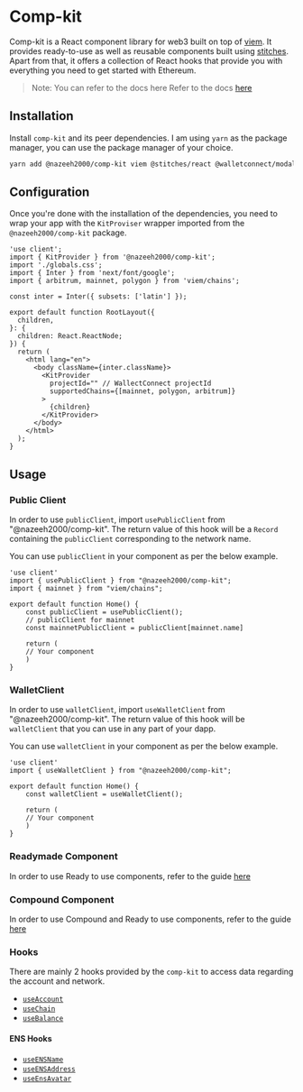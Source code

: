 # Comp-kit

Comp-kit is a React component library for web3 built on top of [viem](https://viem.sh/). It provides ready-to-use as well as reusable components built using [stitches](https://stitches.dev/). Apart from that, it offers a collection of React hooks that provide you with everything you need to get started with Ethereum.

> Note: You can refer to the docs here Refer to the docs [here](https://nazeehs-org.gitbook.io/comp-kit/)

## Installation

Install `comp-kit` and its peer dependencies. I am using `yarn` as the package manager, you can use the package manager of your choice.

```bash
yarn add @nazeeh2000/comp-kit viem @stitches/react @walletconnect/modal @walletconnect/ethereum-provider
```

## Configuration

Once you're done with the installation of the dependencies, you need to wrap your app with the `KitProviser` wrapper imported from the `@nazeeh2000/comp-kit` package.

```tsx
'use client';
import { KitProvider } from '@nazeeh2000/comp-kit';
import './globals.css';
import { Inter } from 'next/font/google';
import { arbitrum, mainnet, polygon } from 'viem/chains';

const inter = Inter({ subsets: ['latin'] });

export default function RootLayout({
  children,
}: {
  children: React.ReactNode;
}) {
  return (
    <html lang="en">
      <body className={inter.className}>
        <KitProvider
          projectId="" // WallectConnect projectId
          supportedChains={[mainnet, polygon, arbitrum]}
        >
          {children}
        </KitProvider>
      </body>
    </html>
  );
}
```

## Usage

### Public Client

In order to use `publicClient`, import `usePublicClient` from "@nazeeh2000/comp-kit". The return value of this hook will be a `Record` containing the `publicClient` corresponding to the network name.

You can use `publicClient` in your component as per the below example.

```tsx
'use client'
import { usePublicClient } from "@nazeeh2000/comp-kit";
import { mainnet } from "viem/chains";

export default function Home() {
    const publicClient = usePublicClient();
    // publicClient for mainnet
    const mainnetPublicClient = publicClient[mainnet.name]

    return (
    // Your component
    )
}
```

### WalletClient

In order to use `walletClient`, import `useWalletClient` from "@nazeeh2000/comp-kit". The return value of this hook will be `walletClient` that you can use in any part of your dapp.

You can use `walletClient` in your component as per the below example.

```tsx
'use client'
import { useWalletClient } from "@nazeeh2000/comp-kit";

export default function Home() {
    const walletClient = useWalletClient();

    return (
    // Your component
    )
}
```

### Readymade Component

In order to use Ready to use components, refer to the guide [here](./ReadymadeComponent.md)

### Compound Component

In order to use Compound and Ready to use components, refer to the guide [here](./CompoundComponent.md)

### Hooks

There are mainly 2 hooks provided by the `comp-kit` to access data regarding the account and network.

- [`useAccount`](./useAccount.md)
- [`useChain`](./useChain.md)
- [`useBalance`](./useBalance.md)

#### ENS Hooks

- [`useENSName`](./useEnsName.md)
- [`useENSAddress`](./useEnsAddress.md)
- [`useEnsAvatar`](./useEnsAvatar.md)
